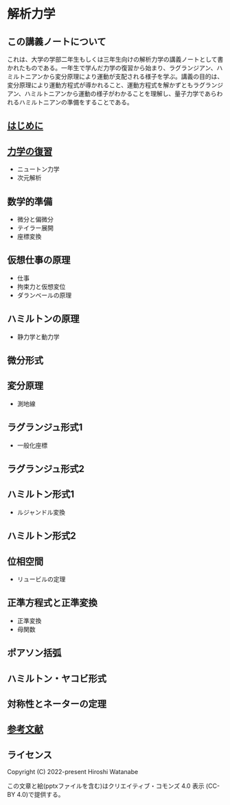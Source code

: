 # 解析力学

## この講義ノートについて

これは、大学の学部二年生もしくは三年生向けの解析力学の講義ノートとして書かれたものである。一年生で学んだ力学の復習から始まり、ラグランジアン、ハミルトニアンから変分原理により運動が支配される様子を学ぶ。講義の目的は、変分原理により運動方程式が導かれること、運動方程式を解かずともラグランジアン、ハミルトニアンから運動の様子がわかることを理解し、量子力学であらわれるハミルトニアンの準備をすることである。

## [はじめに](preface/README.md)

## [力学の復習](review/README.md)

* ニュートン力学
* 次元解析

## 数学的準備

* 微分と偏微分
* テイラー展開
* 座標変換

## 仮想仕事の原理

* 仕事
* 拘束力と仮想変位
* ダランベールの原理

## ハミルトンの原理

* 静力学と動力学

## 微分形式

## 変分原理

* 測地線

## ラグランジュ形式1

* 一般化座標

## ラグランジュ形式2

## ハミルトン形式1

* ルジャンドル変換

## ハミルトン形式2

## 位相空間

* リュービルの定理

## 正準方程式と正準変換

* 正準変換
* 母関数

## ポアソン括弧

## ハミルトン・ヤコビ形式

## 対称性とネーターの定理

## [参考文献](references/README.md)

## ライセンス

Copyright (C) 2022-present Hiroshi Watanabe

この文章と絵(pptxファイルを含む)はクリエイティブ・コモンズ 4.0 表示 (CC-BY 4.0)で提供する。
